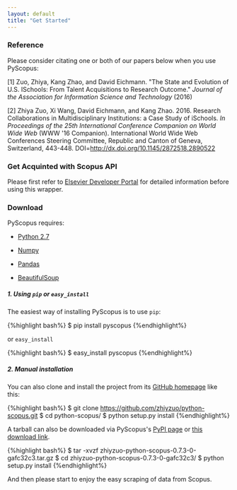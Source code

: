 ```yaml
---
layout: default
title: "Get Started"
---
```


### Reference

Please consider citating one or both of our papers below when you use PyScopus:

[1] Zuo, Zhiya, Kang Zhao, and David Eichmann. "The State and Evolution of U.S. ISchools: From Talent Acquisitions to Research Outcome." *Journal of the Association for Information Science and Technology* (2016)

[2] Zhiya Zuo, Xi Wang, David Eichmann, and Kang Zhao. 2016. Research Collaborations in Multidisciplinary Institutions: a Case Study of iSchools. *In Proceedings of the 25th International Conference Companion on World Wide Web* (WWW '16 Companion). International World Wide Web Conferences Steering Committee, Republic and Canton of Geneva, Switzerland, 443-448. DOI=http://dx.doi.org/10.1145/2872518.2890522

### Get Acquinted with Scopus API

Please first refer to [Elsevier Developer Portal](http://dev.elsevier.com/index.html) for detailed information before using this wrapper.

### Download

PyScopus requires:

+ [Python 2.7](https://www.python.org/download/releases/2.7/)

+ [Numpy](http://www.numpy.org/)

+ [Pandas](http://pandas.pydata.org/)

+ [BeautifulSoup](http://www.crummy.com/software/BeautifulSoup/)

##### 1. Using `pip` or `easy_install`

The easiest way of installing PyScopus is to use `pip`:

{%highlight bash%}
$ pip install pyscopus
{%endhighlight%}

 or `easy_install`

{%highlight bash%}
$ easy_install pyscopus
{%endhighlight%}

##### 2. Manual installation

You can also clone and install the project from its <a href="https://github.com/zhiyzuo/python-scopus" target="_blank">GitHub homepage</a> like this:

{%highlight bash%}
$ git clone https://github.com/zhiyzuo/python-scopus.git
$ cd python-scopus/
$ python setup.py install
{%endhighlight%}

A tarball can also be downloaded via PyScopus's <a href="https://pypi.python.org/pypi/pyscopus/0.7.3" target="_blank">PyPI page</a> or <a href="https://github.com/zhiyzuo/python-scopus/tarball/0.7.3" target="_blank">this download link</a>.

{%highlight bash%}
$ tar -xvzf zhiyzuo-python-scopus-0.7.3-0-gafc32c3.tar.gz
$ cd zhiyzuo-python-scopus-0.7.3-0-gafc32c3/
$ python setup.py install
{%endhighlight%}

And then please start to enjoy the easy scraping of data from Scopus.


